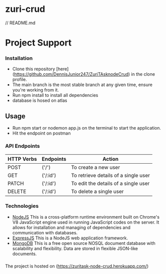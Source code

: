 # zuri-crud

// README.md
# Project Support
### Installation
* Clone this repository [here] (https://github.com/DennisJunior247/ZuriTAsknodeCrud) in the clone profile.
* The main branch is the most stable branch at any given time, ensure you're working from it.
* Run npm install to install all dependencies
* database is hosed on atlas
## Usage
* Run npm start or nodemon app.js on the terminal to start the application.
* Hit the endpoint on postman

### API Endpoints
| HTTP Verbs | Endpoints | Action |
| --- | --- | --- |
| POST |('/')| To create a new user |
| GET | ('/:id') | To retrieve details of a single user|
| PATCH | ('/:id') | To edit the details of a single user |
| DELETE |('/:id') | To delete a single user |
### Technologies
* [NodeJS](https://nodejs.org/) This is a cross-platform runtime environment built on Chrome's V8 JavaScript engine used in running JavaScript codes on the server. It allows for installation and managing of dependencies and communication with databases.
* [ExpressJS](https://www.expresjs.org/) This is a NodeJS web application framework.
* [MongoDB](https://www.mongodb.com/) This is a free open source NOSQL document database with scalability and flexibility. Data are stored in flexible JSON-like documents.


#####
The project is hosted on (https://zuritask-node-crud.herokuapp.com/)
